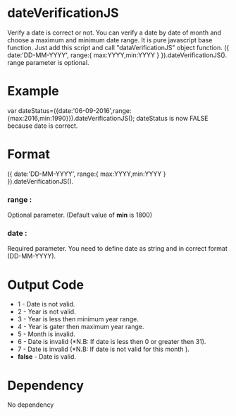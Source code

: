# dateVerificationJS
Verify a date is correct or not. You can verify a date by date of month and choose a maximum and minimum date range.
It is pure javascript base function. Just add this script and call "dataVerificationJS" object function.
({ date:'DD-MM-YYYY', range:{ max:YYYY,min:YYYY } }).dateVerificationJS().
range parameter is optional.
# Example
var dateStatus=({date:'06-09-2016',range:{max:2016,min:1990}}).dateVerificationJS();
dateStatus is now FALSE because date is correct.
# Format
({ date:'DD-MM-YYYY', range:{ max:YYYY,min:YYYY } }).dateVerificationJS().
###  range : 
Optional parameter. (Default value of **min** is 1800)
### date : 
Required parameter.
You need to define date as string and in correct format (DD-MM-YYYY).
# Output Code

- 1 \- Date is not valid.
- 2 \- Year is not valid.
- 3 \- Year is less then minimum year range.
- 4 \- Year is gater then maximum year range.
- 5 \- Month is invalid.
- 6 \- Date is invalid (\*N.B\: If date is less then 0 or greater then 31).
- 7 \- Date is invalid (\*N.B\: If date is not valid for this month ).
- **false** \- Date is valid.

# Dependency
No dependency
